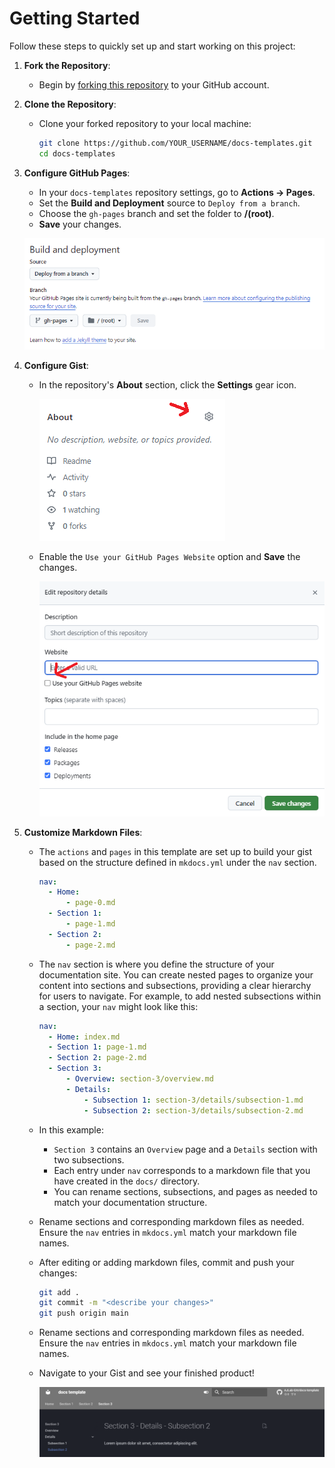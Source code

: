 # Getting Started

Follow these steps to quickly set up and start working on this project:

1. **Fork the Repository**:
   - Begin by [forking this repository](https://github.com/AJLab-GH/docs-templates/fork) to your GitHub account.

2. **Clone the Repository**:
   - Clone your forked repository to your local machine:

     ```bash
     git clone https://github.com/YOUR_USERNAME/docs-templates.git
     cd docs-templates
     ```

3. **Configure GitHub Pages**:
   - In your `docs-templates` repository settings, go to **Actions -> Pages**.
   - Set the **Build and Deployment** source to `Deploy from a branch`.
   - Choose the `gh-pages` branch and set the folder to **/(root)**.
   - **Save** your changes.

   ![GitHub Actions Page Permissions](https://raw.githubusercontent.com/ajlab-gh/docs-template/main/images/page-permissions.PNG)

4. **Configure Gist**:
   - In the repository's **About** section, click the **Settings** gear icon.

     ![About Section Settings](https://raw.githubusercontent.com/ajlab-gh/docs-template/main/images/about-setting1.png)

   - Enable the `Use your GitHub Pages Website` option and **Save** the changes.

     ![About Section Gist](https://raw.githubusercontent.com/ajlab-gh/docs-template/main/images/about-setting2.png)

5. **Customize Markdown Files**:
   - The `actions` and `pages` in this template are set up to build your gist based on the structure defined in `mkdocs.yml` under the `nav` section.

     ```yaml
     nav:
       - Home:
           - page-0.md
       - Section 1:
           - page-1.md
       - Section 2:
           - page-2.md
     ```

   - The `nav` section is where you define the structure of your documentation site. You can create nested pages to organize your content into sections and subsections, providing a clear hierarchy for users to navigate. For example, to add nested subsections within a section, your `nav` might look like this:

     ```yaml
     nav:
       - Home: index.md
       - Section 1: page-1.md
       - Section 2: page-2.md
       - Section 3:
           - Overview: section-3/overview.md
           - Details:
               - Subsection 1: section-3/details/subsection-1.md
               - Subsection 2: section-3/details/subsection-2.md
     ```

   - In this example:
     - `Section 3` contains an `Overview` page and a `Details` section with two subsections.
     - Each entry under `nav` corresponds to a markdown file that you have created in the `docs/` directory.
     - You can rename sections, subsections, and pages as needed to match your documentation structure.

   - Rename sections and corresponding markdown files as needed. Ensure the `nav` entries in `mkdocs.yml` match your markdown file names.

   - After editing or adding markdown files, commit and push your changes:

     ```bash
     git add .
     git commit -m "<describe your changes>"
     git push origin main
     ```

   - Rename sections and corresponding markdown files as needed. Ensure the `nav` entries in `mkdocs.yml` match your markdown file names.

   - Navigate to your Gist and see your finished product!

     ![gist](https://raw.githubusercontent.com/ajlab-gh/docs-template/main/images/gist-page.PNG)
